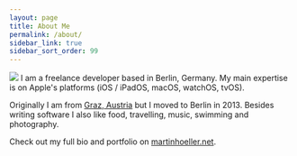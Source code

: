 ```yaml
---
layout: page
title: About Me
permalink: /about/
sidebar_link: true
sidebar_sort_order: 99
---
```


<img src="../assets/profile.png">
I am a freelance developer based in Berlin, Germany. My main expertise is on Apple's platforms (iOS / iPadOS, macOS, watchOS, tvOS).

Originally I am from <a href="https://en.wikipedia.org/wiki/Graz" target="_blank">Graz, Austria</a> but I moved to Berlin in 2013. Besides writing software I also like food, travelling, music, swimming and photography.

Check out my full bio and portfolio on <a href="https://www.martinhoeller.net/" target="_blank">martinhoeller.net</a>.
